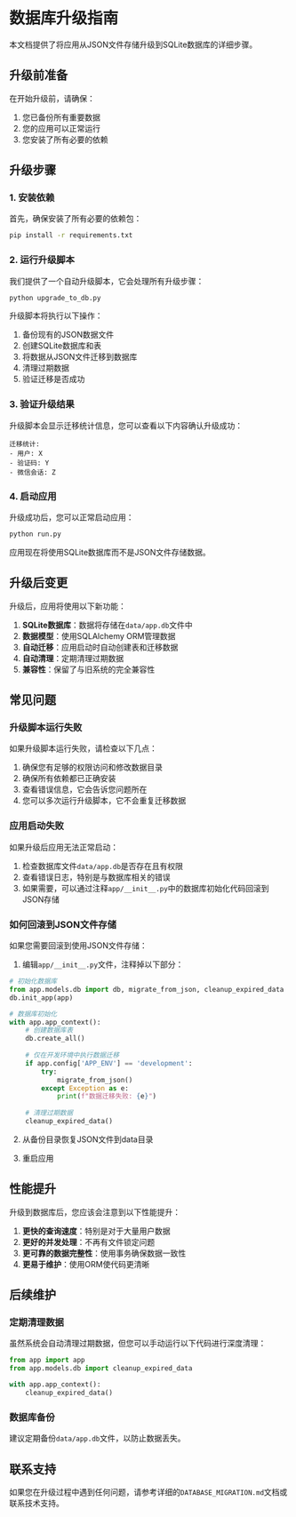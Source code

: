 # 数据库升级指南

本文档提供了将应用从JSON文件存储升级到SQLite数据库的详细步骤。

## 升级前准备

在开始升级前，请确保：

1. 您已备份所有重要数据
2. 您的应用可以正常运行
3. 您安装了所有必要的依赖

## 升级步骤

### 1. 安装依赖

首先，确保安装了所有必要的依赖包：

```bash
pip install -r requirements.txt
```

### 2. 运行升级脚本

我们提供了一个自动升级脚本，它会处理所有升级步骤：

```bash
python upgrade_to_db.py
```

升级脚本将执行以下操作：

1. 备份现有的JSON数据文件
2. 创建SQLite数据库和表
3. 将数据从JSON文件迁移到数据库
4. 清理过期数据
5. 验证迁移是否成功

### 3. 验证升级结果

升级脚本会显示迁移统计信息，您可以查看以下内容确认升级成功：

```
迁移统计:
- 用户: X
- 验证码: Y
- 微信会话: Z
```

### 4. 启动应用

升级成功后，您可以正常启动应用：

```bash
python run.py
```

应用现在将使用SQLite数据库而不是JSON文件存储数据。

## 升级后变更

升级后，应用将使用以下新功能：

1. **SQLite数据库**：数据将存储在`data/app.db`文件中
2. **数据模型**：使用SQLAlchemy ORM管理数据
3. **自动迁移**：应用启动时自动创建表和迁移数据
4. **自动清理**：定期清理过期数据
5. **兼容性**：保留了与旧系统的完全兼容性

## 常见问题

### 升级脚本运行失败

如果升级脚本运行失败，请检查以下几点：

1. 确保您有足够的权限访问和修改数据目录
2. 确保所有依赖都已正确安装
3. 查看错误信息，它会告诉您问题所在
4. 您可以多次运行升级脚本，它不会重复迁移数据

### 应用启动失败

如果升级后应用无法正常启动：

1. 检查数据库文件`data/app.db`是否存在且有权限
2. 查看错误日志，特别是与数据库相关的错误
3. 如果需要，可以通过注释`app/__init__.py`中的数据库初始化代码回滚到JSON存储

### 如何回滚到JSON文件存储

如果您需要回滚到使用JSON文件存储：

1. 编辑`app/__init__.py`文件，注释掉以下部分：

```python
# 初始化数据库
from app.models.db import db, migrate_from_json, cleanup_expired_data
db.init_app(app)

# 数据库初始化
with app.app_context():
    # 创建数据库表
    db.create_all()
    
    # 仅在开发环境中执行数据迁移
    if app.config['APP_ENV'] == 'development':
        try:
            migrate_from_json()
        except Exception as e:
            print(f"数据迁移失败: {e}")
    
    # 清理过期数据
    cleanup_expired_data()
```

2. 从备份目录恢复JSON文件到data目录

3. 重启应用

## 性能提升

升级到数据库后，您应该会注意到以下性能提升：

1. **更快的查询速度**：特别是对于大量用户数据
2. **更好的并发处理**：不再有文件锁定问题
3. **更可靠的数据完整性**：使用事务确保数据一致性
4. **更易于维护**：使用ORM使代码更清晰

## 后续维护

### 定期清理数据

虽然系统会自动清理过期数据，但您可以手动运行以下代码进行深度清理：

```python
from app import app
from app.models.db import cleanup_expired_data

with app.app_context():
    cleanup_expired_data()
```

### 数据库备份

建议定期备份`data/app.db`文件，以防止数据丢失。

## 联系支持

如果您在升级过程中遇到任何问题，请参考详细的`DATABASE_MIGRATION.md`文档或联系技术支持。